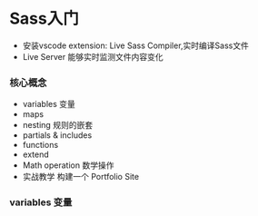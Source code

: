 # Sass入门
- 安装vscode extension: Live Sass Compiler,实时编译Sass文件
- Live Server 能够实时监测文件内容变化
### 核心概念
- variables 变量
- maps
- nesting 规则的嵌套
- partials & includes
- functions
- extend
- Math operation 数学操作
- 实战教学 构建一个 Portfolio Site

### variables 变量